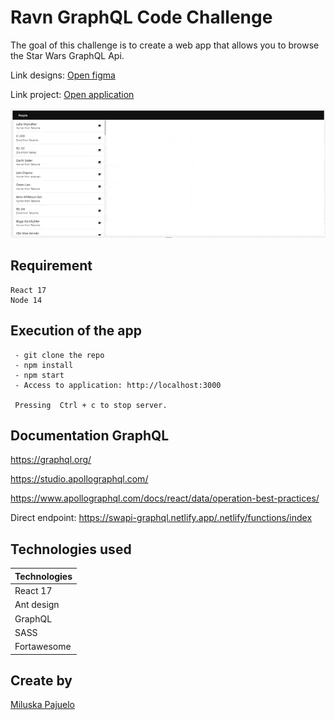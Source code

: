 # Ravn GraphQL Code Challenge

The goal of this challenge is to create a web app that allows you to browse the Star Wars GraphQL Api.

Link designs: <a href="https://www.figma.com/file/Ceoqa8DbrtyKoOBDR77ktm/Ravn-Code-Challenge?node-id=34%3A13" target="_blank"></strong>Open figma</a>

Link project: <a href="https://pensive-wozniak-a4e9a0.netlify.app" target="_blank"></strong>Open application</a>


![aplication](./public/aplication.gif)

## Requirement
```
React 17
Node 14
```
## Execution of the app
```
 - git clone the repo
 - npm install
 - npm start
 - Access to application: http://localhost:3000

 Pressing  Ctrl + c to stop server.

```

## Documentation GraphQL

https://graphql.org/

https://studio.apollographql.com/

https://www.apollographql.com/docs/react/data/operation-best-practices/

Direct endpoint: https://swapi-graphql.netlify.app/.netlify/functions/index

## Technologies used

 | Technologies    |
 |-----------------|
 | React 17        |
 | Ant design      |
 | GraphQL         |
 | SASS            |
 | Fortawesome     |
## Create by
<a href="https://github.com/miluskapajuelo" target="_blank"></strong>Miluska Pajuelo</a>

